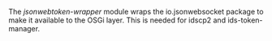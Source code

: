 The _jsonwebtoken-wrapper_ module wraps the io.jsonwebsocket package to make it available to the OSGi layer. This is needed for idscp2 and ids-token-manager.
